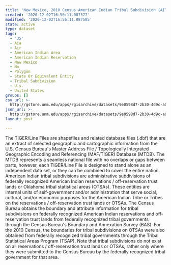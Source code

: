 ```yaml
---
title: 'New Mexico, 2010 Census American Indian Tribal Subdivision (AITS) State-based'
created: '2020-12-02T16:56:11.087577'
modified: '2020-12-02T16:56:11.087585'
state: active
type: dataset
tags:
  - '35'
  - Aia
  - Air
  - American Indian Area
  - American Indian Reservation
  - New Mexico
  - Nm
  - Polygon
  - State Or Equivalent Entity
  - Tribal Subdivision
  - U.s.
  - United States
groups: []
csv_url: >-
  http://gstore.unm.edu/apps/rgisarchive/datasets/9e0598d7-2b30-4d9c-a0ef-84db330560db/tl_2010_35_aits10.derived.csv
json_url: >-
  http://gstore.unm.edu/apps/rgisarchive/datasets/9e0598d7-2b30-4d9c-a0ef-84db330560db/tl_2010_35_aits10.derived.json
layout: post

---
```

The TIGER/Line Files are shapefiles and related database files (.dbf) that are an extract of selected geographic and cartographic information from the U.S. Census Bureau's Master Address File / Topologically Integrated Geographic Encoding and Referencing (MAF/TIGER) Database (MTDB).  The MTDB represents a seamless national file with no overlaps or gaps between parts, however, each TIGER/Line File is designed to stand alone as an independent data set, or they can be combined to cover the entire nation.  American Indian tribal subdivisions are administrative subdivisions of federally recognized American Indian reservations / off-reservation trust lands or Oklahoma tribal statistical areas (OTSAs).  These entities are internal units of self-government and/or administration that serve social, cultural, and/or economic purposes for the American Indian Tribe or Tribes on the reservations / off-reservation trust lands or OTSAs.  The Census Bureau obtains the boundary and attribute information for tribal subdivisions on federally recognized American Indian reservations and off-reservation trust lands from federally recognized tribal governments through the Census Bureau's Boundary and Annexation Survey (BAS).  For the 2010 Census, the boundaries for tribal subdivisions on OTSAs were also obtained from federally recognized tribal governments through the Tribal Statistical Areas Program (TSAP).  Note that tribal subdivisions do not exist on all reservations / off-reservation trust lands or OTSAs, rather only where they were submitted to the Census Bureau by the federally recognized tribal government for that area.  

